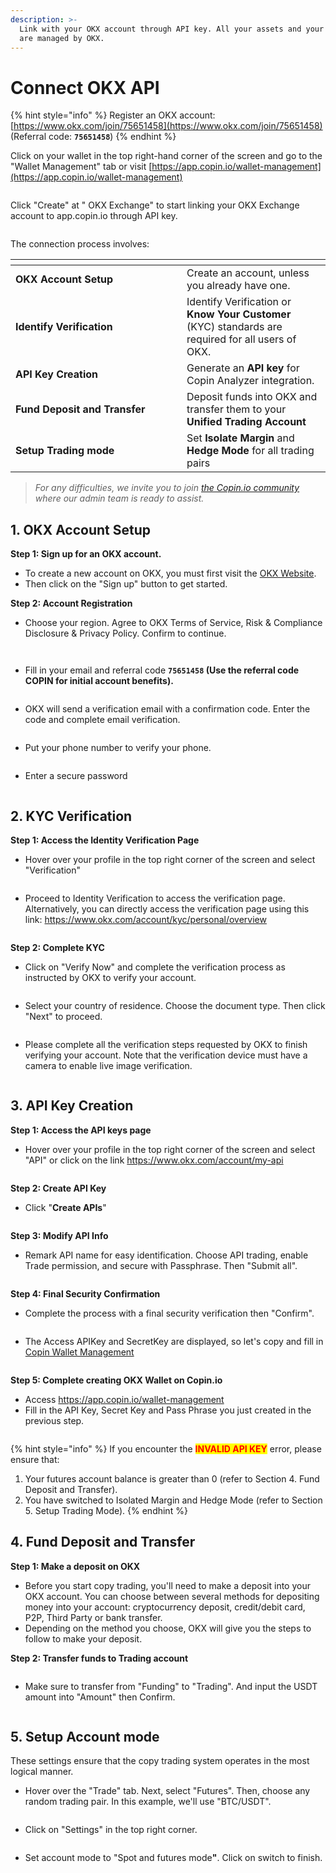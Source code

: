 ```yaml
---
description: >-
  Link with your OKX account through API key. All your assets and your positions
  are managed by OKX.
---
```


# Connect OKX API

{% hint style="info" %}
Register an OKX account: [https://www.okx.com/join/75651458](https://www.okx.com/join/75651458) (Referral code: **`75651458`**)
{% endhint %}

Click on your wallet in the top right-hand corner of the screen and go to the "Wallet Management" tab or visit [https://app.copin.io/wallet-management](https://app.copin.io/wallet-management)

<figure><img src="../../.gitbook/assets/image (14).png" alt=""><figcaption></figcaption></figure>

Click "Create" at " OKX Exchange" to start linking your OKX Exchange account to app.copin.io through API key.

<figure><img src="../../.gitbook/assets/image (1) (1) (1) (1) (1).png" alt=""><figcaption></figcaption></figure>

The connection process involves:

<table data-header-hidden><thead><tr><th width="258"></th><th></th></tr></thead><tbody><tr><td><strong>OKX Account Setup</strong></td><td>Create an account, unless you already have one.</td></tr><tr><td><strong>Identify Verification</strong></td><td>Identify Verification or <strong>Know Your Customer</strong> (KYC) standards are required for all users of OKX.</td></tr><tr><td><strong>API Key Creation</strong></td><td>Generate an <strong>API key</strong> for Copin Analyzer integration.</td></tr><tr><td><strong>Fund Deposit and Transfer</strong></td><td>Deposit funds into OKX and transfer them to your <strong>Unified Trading Account</strong></td></tr><tr><td><strong>Setup Trading mode</strong></td><td>Set <strong>Isolate Margin</strong> and <strong>Hedge Mode</strong> for all trading pairs</td></tr></tbody></table>

> _For any difficulties, we invite you to join_ [_the Copin.io community_ ](https://t.me/Copin_io)_where our admin team is ready to assist._

## **1. OKX Account Setup**

**Step 1: Sign up for an OKX account.**

* To create a new account on OKX, you must first visit the [OKX Website](https://www.okx.com/join/75651458).
* Then click on the "Sign up" button to get started.

**Step 2: Account Registration**

* Choose your region. Agree to OKX Terms of Service, Risk & Compliance Disclosure & Privacy Policy. Confirm to continue.

<figure><img src="../../.gitbook/assets/image (2) (1) (1) (1) (1).png" alt=""><figcaption></figcaption></figure>

<figure><img src="../../.gitbook/assets/image (3) (1) (1) (1).png" alt=""><figcaption></figcaption></figure>

* Fill in your email and referral code **`75651458` (Use the referral code COPIN for initial account benefits).**

<figure><img src="../../.gitbook/assets/image (4) (1) (1) (1).png" alt=""><figcaption></figcaption></figure>

* OKX will send a verification email with a confirmation code. Enter the code and complete email verification.

<figure><img src="../../.gitbook/assets/image (5) (1) (1) (1).png" alt=""><figcaption></figcaption></figure>

* Put your phone number to verify your phone.

<figure><img src="../../.gitbook/assets/image (6) (1) (1) (1).png" alt=""><figcaption></figcaption></figure>

* Enter a secure password

<figure><img src="../../.gitbook/assets/image (7) (1) (1) (1).png" alt=""><figcaption></figcaption></figure>

## **2. KYC Verification**

**Step 1: Access the Identity Verification Page**

* Hover over your profile in the top right corner of the screen and select "Verification"

<figure><img src="../../.gitbook/assets/image (8) (1) (1).png" alt=""><figcaption></figcaption></figure>

* Proceed to Identity Verification to access the verification page. Alternatively, you can directly access the verification page using this link: https://www.okx.com/account/kyc/personal/overview

<figure><img src="../../.gitbook/assets/image (9) (1) (1).png" alt=""><figcaption></figcaption></figure>

**Step 2: Complete KYC**

* Click on "Verify Now" and complete the verification process as instructed by OKX to verify your account.

<figure><img src="../../.gitbook/assets/image (10) (1) (1).png" alt=""><figcaption></figcaption></figure>

* Select your country of residence. Choose the document type. Then click "Next" to proceed.

<figure><img src="../../.gitbook/assets/image (11) (1).png" alt=""><figcaption></figcaption></figure>

* Please complete all the verification steps requested by OKX to finish verifying your account. Note that the verification device must have a camera to enable live image verification.

<figure><img src="../../.gitbook/assets/image (12) (1).png" alt=""><figcaption></figcaption></figure>

## **3. API Key Creation**

**Step 1: Access the API keys page**

* Hover over your profile in the top right corner of the screen and select "API" or click on the link https://www.okx.com/account/my-api

<figure><img src="../../.gitbook/assets/image (13) (1).png" alt=""><figcaption></figcaption></figure>

**Step 2: Create API Key**

* Click "**Create APIs**"

<figure><img src="../../.gitbook/assets/image (14) (1).png" alt=""><figcaption></figcaption></figure>

**Step 3: Modify API Info**

* Remark API name for easy identification. Choose API trading, enable Trade permission, and secure with Passphrase. Then "Submit all".

<figure><img src="../../.gitbook/assets/image (15).png" alt=""><figcaption></figcaption></figure>

**Step 4: Final Security Confirmation**

* Complete the process with a final security verification then "Confirm".

<figure><img src="../../.gitbook/assets/image (16).png" alt=""><figcaption></figcaption></figure>

* The Access APIKey and SecretKey are displayed, so let's copy and fill in[ Copin Wallet Management](https://app.copin.io/wallet-management)

<figure><img src="../../.gitbook/assets/image (17).png" alt=""><figcaption></figcaption></figure>

**Step 5: Complete creating OKX Wallet on Copin.io**

* Access https://app.copin.io/wallet-management
* Fill in the API Key, Secret Key and Pass Phrase you just created in the previous step.

<figure><img src="../../.gitbook/assets/image (18).png" alt=""><figcaption></figcaption></figure>

{% hint style="info" %}
If you encounter the <mark style="color:red;">**INVALID API KEY**</mark> error, please ensure that:&#x20;

1. Your futures account balance is greater than 0 (refer to Section 4. Fund Deposit and Transfer).&#x20;
2. You have switched to Isolated Margin and Hedge Mode (refer to Section 5. Setup Trading Mode).
{% endhint %}

## **4. Fund Deposit and Transfer**

**Step 1: Make a deposit on OKX**

* Before you start copy trading, you'll need to make a deposit into your OKX account. You can choose between several methods for depositing money into your account: cryptocurrency deposit, credit/debit card, P2P, Third Party or bank transfer.
* Depending on the method you choose, OKX will give you the steps to follow to make your deposit.

**Step 2: Transfer funds to Trading account**

<figure><img src="../../.gitbook/assets/image (19).png" alt=""><figcaption></figcaption></figure>

* Make sure to transfer from "Funding" to "Trading". And input the USDT amount into "Amount" then Confirm.

<figure><img src="../../.gitbook/assets/image (20).png" alt=""><figcaption></figcaption></figure>

## **5. Setup Account mode**

These settings ensure that the copy trading system operates in the most logical manner.

* Hover over the "Trade" tab. Next, select "Futures". Then, choose any random trading pair. In this example, we'll use "BTC/USDT".

<figure><img src="../../.gitbook/assets/image (21).png" alt=""><figcaption></figcaption></figure>

* Click on "Settings" in the top right corner.

<figure><img src="../../.gitbook/assets/image (22).png" alt=""><figcaption></figcaption></figure>

* Set account mode to "Spot and futures mod&#x65;**"**. Click on switch to finish.

<figure><img src="../../.gitbook/assets/Screenshot 2024-08-29 at 11.03.38.png" alt=""><figcaption></figcaption></figure>
